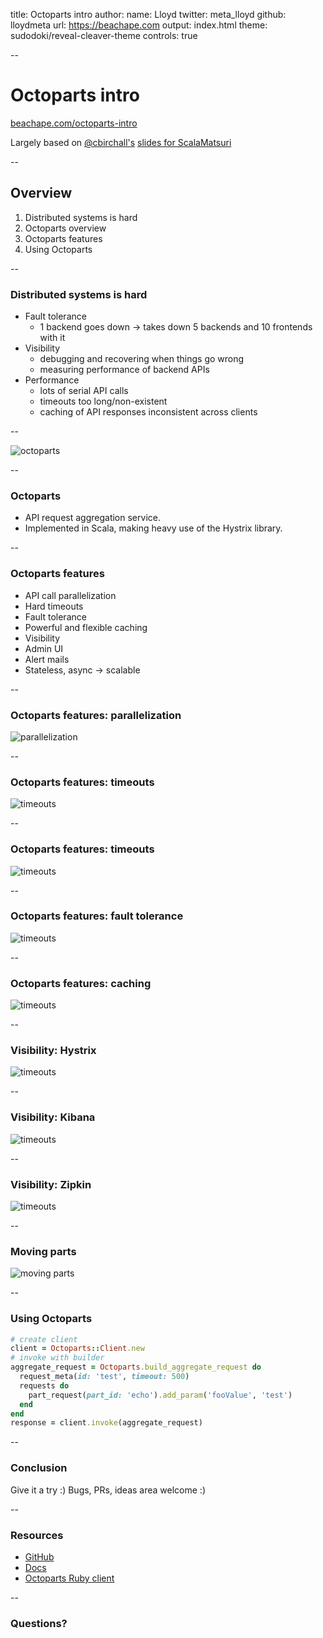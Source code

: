 title: Octoparts intro
author:
  name: Lloyd
  twitter: meta_lloyd
  github: lloydmeta
  url: https://beachape.com
output: index.html
theme: sudodoki/reveal-cleaver-theme
controls: true

--

# Octoparts intro
[beachape.com/octoparts-intro](http://beachape.com/octoparts-intro)

Largely based on [@cbirchall's](https://twitter.com/cbirchall/) [slides for ScalaMatsuri](https://docs.google.com/presentation/d/1XxIwilp3OhLeTBOFotBb_6tieYJS888wYsNK9KEkI58)

--

## Overview

1. Distributed systems is hard
2. Octoparts overview
3. Octoparts features
4. Using Octoparts

--

### Distributed systems is hard

* Fault tolerance
  * 1 backend goes down → takes down 5 backends and 10 frontends with it
* Visibility
  * debugging and recovering when things go wrong
  * measuring performance of backend APIs
* Performance
  * lots of serial API calls
  * timeouts too long/non-existent
  * caching of API responses inconsistent across clients

--

![octoparts](imgs/octo_logo.png)

--

### Octoparts

* API request aggregation service.
* Implemented in Scala, making heavy use of the Hystrix library.

--

### Octoparts features

* API call parallelization
* Hard timeouts
* Fault tolerance
* Powerful and flexible caching
* Visibility
* Admin UI
* Alert mails
* Stateless, async → scalable

--

### Octoparts features: parallelization

![parallelization](imgs/parallelisation.png)

--

### Octoparts features: timeouts

![timeouts](imgs/timeouts.png)

--

### Octoparts features: timeouts

![timeouts](imgs/timeouts2.png)

--

### Octoparts features: fault tolerance

![timeouts](imgs/fault_tolerance.png)

--

### Octoparts features: caching

![timeouts](imgs/caching.png)

--

### Visibility: Hystrix

![timeouts](imgs/hystrix.png)

--

### Visibility: Kibana

![timeouts](imgs/kibana.png)

--

### Visibility: Zipkin

![timeouts](imgs/zipkin.png)

--

### Moving parts

![moving parts](imgs/moving_parts.png)

--

### Using Octoparts

```ruby
# create client
client = Octoparts::Client.new
# invoke with builder
aggregate_request = Octoparts.build_aggregate_request do
  request_meta(id: 'test', timeout: 500)
  requests do
    part_request(part_id: 'echo').add_param('fooValue', 'test')
  end
end
response = client.invoke(aggregate_request)
```

--

### Conclusion

Give it a try :) Bugs, PRs, ideas area welcome :)

--

### Resources

* [GitHub](https://github.com/m3dev/octoparts)
* [Docs](http://m3dev.github.io/octoparts)
* [Octoparts Ruby client](https://github.com/ma2gedev/octoparts-rb)

--

### Questions?

